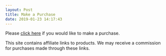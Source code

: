 ```yaml
---
layout: Post
title: Make a Purchase
date: 2019-01-23 14:17:43
---
```

Please [click here](https://www.pamperedchef.com/pws/sarahconrad/shop-landing-page) if you would like to make a purchase.

This site contains affiliate links to products. We may receive a commission for purchases made through these links.